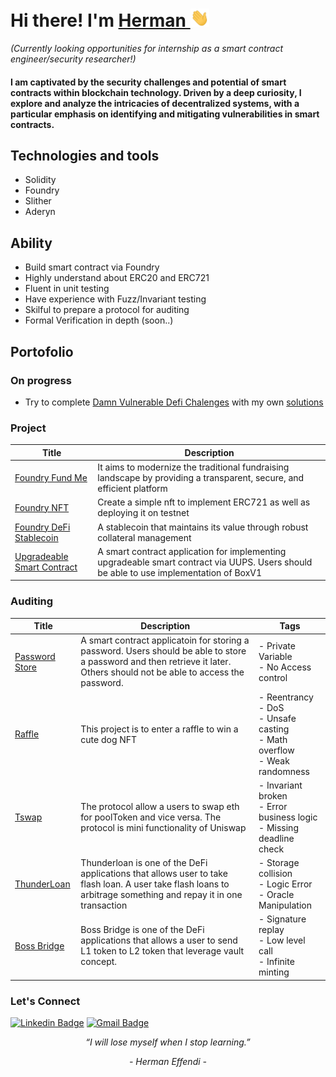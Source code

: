 <h1>
  Hi there! I'm <a href="https://github.com/Defcon27"> Herman </a>  
  <img width="30px" margin="0px" src="https://raw.githubusercontent.com/ABSphreak/ABSphreak/master/gifs/Hi.gif">
</h1> 

*(Currently looking opportunities for internship as a smart contract engineer/security researcher!)*

#### I am captivated by the security challenges and potential of smart contracts within blockchain technology. Driven by a deep curiosity, I explore and analyze the intricacies of decentralized systems, with a particular emphasis on identifying and mitigating vulnerabilities in smart contracts.

## Technologies and tools

- Solidity
- Foundry
- Slither
- Aderyn

## Ability

- Build smart contract via Foundry
- Highly understand about ERC20 and ERC721
- Fluent in unit testing 
- Have experience with Fuzz/Invariant testing
- Skilful to prepare a protocol for auditing
- Formal Verification in depth (soon..)


## Portofolio

### On progress

- Try to complete [Damn Vulnerable Defi Chalenges](https://www.damnvulnerabledefi.xyz) with my own [solutions](https://github.com/hrmneffdii/DVD-V4-Solutions)

### Project


| **Title**                                                                                | **Description**                                                                                                                        |
| ---------------------------------------------------------------------------------------- | -------------------------------------------------------------------------------------------------------------------------------------- |
| [Foundry Fund Me](https://github.com/hrmneffdii/foundry-fund-me/tree/main)               | It aims to modernize the traditional fundraising landscape by providing a transparent, secure, and efficient platform                  |
| [Foundry NFT](https://github.com/hrmneffdii/foundry-nft)                                 | Create a simple nft to implement ERC721 as well as deploying it on testnet                                                             |
| [Foundry DeFi Stablecoin](https://github.com/hrmneffdii/foundry-defi-stablecoin)         | A stablecoin that maintains its value through robust collateral management                                                             |
| [Upgradeable Smart Contract](https://github.com/hrmneffdii/foundry-upgradeable-contract) | A smart contract application for implementing upgradeable smart contract via UUPS. Users should be able to use implementation of BoxV1 |

### Auditing

| **Title**                                                                          | **Description**                                                                                                                                                        | **Tags**                                         |
| ---------------------------------------------------------------------------------- | ---------------------------------------------------------------------------------------------------------------------------------------------------------------------- | ------------------------------------------------ |
| [Password Store](https://github.com/hrmneffdii/Audit-Foundry-Password-Store/blob/passwordstore-audit/audit-data/report.pdf) | A smart contract applicatoin for storing a password. Users should be able to store a password and then retrieve it later. Others should not be able to access the password. | - Private Variable <br> - No Access control |
| [Raffle](https://github.com/hrmneffdii/audit-puppy-raffle/blob/main/audit-data/report.pdf) | This project is to enter a raffle to win a cute dog NFT| - Reentrancy <br> - DoS <br> - Unsafe casting <br> - Math overflow <br> - Weak randomness|
| [Tswap](https://github.com/hrmneffdii/audit-t-swap/blob/main/audit-data/report.pdf) | The protocol allow a users to swap eth for poolToken and vice versa. The protocol is mini functionality of Uniswap | - Invariant broken <br> - Error business logic <br> - Missing deadline check | 
| [ThunderLoan](https://github.com/hrmneffdii/audit-thunderloan/blob/main/audit-data/report.pdf) | Thunderloan is one of the DeFi applications that allows user to take flash loan. A user take flash loans to arbitrage something and repay it in one transaction  | - Storage collision <br> - Logic Error <br> - Oracle Manipulation |
| [Boss Bridge](https://github.com/hrmneffdii/audit-boss-bridge/blob/main/audit-data/report.pdf) | Boss Bridge is one of the DeFi applications that allows a user to send L1 token to L2 token that leverage vault concept. | - Signature replay <br> - Low level call <br> - Infinite minting |
### Let's Connect

[![Linkedin Badge](https://img.shields.io/badge/-LinkedIn-blue?style=flat-square&logo=Linkedin&logoColor=white&link=https://www.linkedin.com/in/herman-effendi/)](https://www.linkedin.com/in/herman-effendi/)
[![Gmail Badge](https://img.shields.io/badge/-Gmail-d14836?style=flat-square&logo=Gmail&logoColor=white&link=mailto:hermaneffendi0502@gmail.com)](mailto:hermaneffendi0502@gmail.com)

<p align="center"><i>“I will lose myself when I stop learning.”</i></p>
<p align="center"><i>- Herman Effendi -</i></p>

